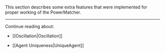 This section describes some extra features that were implemented for proper working of the PowerMatcher.

----------------------

Continue reading about:

* [[Oscillation|Oscillation]]

* [[Agent Uniqueness|UniqueAgent]]

